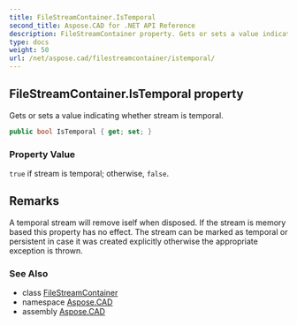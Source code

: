 ```yaml
---
title: FileStreamContainer.IsTemporal
second_title: Aspose.CAD for .NET API Reference
description: FileStreamContainer property. Gets or sets a value indicating whether stream is temporal
type: docs
weight: 50
url: /net/aspose.cad/filestreamcontainer/istemporal/
---
```

## FileStreamContainer.IsTemporal property

Gets or sets a value indicating whether stream is temporal.

```csharp
public bool IsTemporal { get; set; }
```

### Property Value

`true` if stream is temporal; otherwise, `false`.

## Remarks

A temporal stream will remove iself when disposed. If the stream is memory based this property has no effect. The stream can be marked as temporal or persistent in case it was created explicitly otherwise the appropriate exception is thrown.

### See Also

* class [FileStreamContainer](../)
* namespace [Aspose.CAD](../../../aspose.cad/)
* assembly [Aspose.CAD](../../../)


